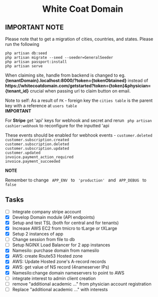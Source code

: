 <h1 align="center">White Coat Domain</h1>

## IMPORTANT NOTE
Please note that to get a migration of cities, countries, and states.
Please run the following 
<p>
    <code>php artisan db:seed</code> <br/> 
    <code>php artisan migrate --seed --seeder=GeneralSeeder</code> <br/> 
    <code>php artisan passport:install</code> <br/> 
    <code>php artisan serve</code> <br/> 
</p>
<p>
    When claiming site, handle from backend is changed to  eg. <strong>{tenantDomain}.localhost:8000/?token={tokenObtained}</strong> instead of <strong>https://whitecoatdomain.com/getstarted?token={token}&physician={tenant_id}</strong> crucial when passing url to claim button on email.
</p>
Note to self: As a result of <code>FK</code> - foreign key the <code>cities table</code> is the parent key with a reference at <code>users table</code><br/>
<b>IMPORTANT</b><p>For <strong>Stripe</strong> get 'api' keys for webhook and secret and rerun <code> php artisan cashier:webhook</code> to reconfigure for the inputted 'api</p>
<p>These events should be enabled for webhook events - <code>customer.deleted
customer.subscription.created
customer.subscription.deleted
customer.subscription.updated
customer.updated
invoice.payment_action_required
invoice.payment_succeeded</code></p>

<strong>NOTE</strong><p>Remember to change <code> APP_ENV </code> to <code> 'production' </code> and <code> APP_DEBUG </code> to <code> false </code></p>

## Tasks 

- [ ] Integrate company stripe account
- [x] Develop Domain module (API endpoints)
- [x] Setup and test TSL (both for central and for tenants)
- [x] Increase AWS EC2 from tmicro to tLarge or tXLarge
- [x] Setup 2 instances of app
- [ ] Change session from file to db
- [ ] Setup NGINX Load Balancer for 2 app instances
- [x] Namesilo: purchase domain from namesilo
- [x] AWS: create Route53 Hosted zone
- [x] AWS: Update Hosted zone's A-record records
- [x] AWS: get value of NS record (4nameserver IPs)
- [x] Namesilo:change domain nameservers to point to AWS 
- [ ] integrate interest to admin client creation
- [ ] remove "additional academic ..." from physician account registration
- [ ] Replace "additional academic ..." with interests